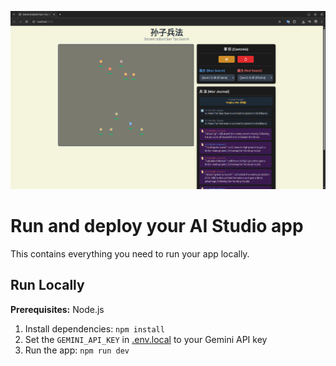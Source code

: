 ![decentralized-sun-tzu-swarm](https://github.com/neuroidss/decentralized-sun-tzu-swarm/blob/main/Screenshot%20from%202025-07-03%2002-15-41.png?raw=true)

# Run and deploy your AI Studio app

This contains everything you need to run your app locally.

## Run Locally

**Prerequisites:**  Node.js


1. Install dependencies:
   `npm install`
2. Set the `GEMINI_API_KEY` in [.env.local](.env.local) to your Gemini API key
3. Run the app:
   `npm run dev`
